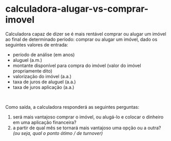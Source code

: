 # calculadora-alugar-vs-comprar-imovel
Calculadora capaz de dizer se é mais rentável comprar ou alugar um imóvel ao final de determinado período: comprar ou alugar um imóvel, dado os seguintes valores de entrada:

- período de análise (em anos)
- aluguel (a.m.)
- montante disponível para compra do imóvel (valor do imóvel propriamente dito)
- valorização do imóvel (a.a.)
- taxa de juros de aluguel (a.a.)
- taxa de juros aplicação (a.a.)

&nbsp;

Como saída, a calculadora responderá as seguintes perguntas:
1. será mais vantajoso comprar o imóvel, ou alugá-lo e colocar o dinheiro em uma aplicação financeira?
2. a partir de qual mês se tornará mais vantajoso uma opção ou a outra? *(ou seja, qual o ponto ótimo / de turnover)*
